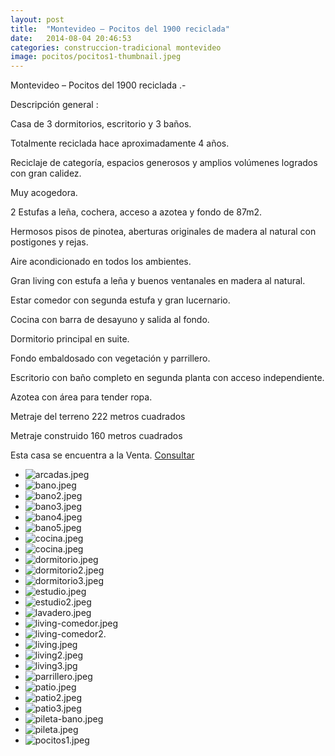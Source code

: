 ```yaml
---
layout: post
title:  "Montevideo – Pocitos del 1900 reciclada"
date:   2014-08-04 20:46:53
categories: construccion-tradicional montevideo
image: pocitos/pocitos1-thumbnail.jpeg
---
```


Montevideo – Pocitos del 1900 reciclada .-

Descripción general :

Casa de 3 dormitorios, escritorio y 3 baños.

Totalmente reciclada hace aproximadamente 4 años.

Reciclaje de categoría, espacios generosos y amplios volúmenes logrados con gran calidez.

Muy acogedora.

2 Estufas a leña, cochera, acceso a azotea y fondo de 87m2.

Hermosos pisos de pinotea, aberturas originales de madera al natural con postigones y rejas.

Aire acondicionado en todos los ambientes.

Gran living con estufa a leña y buenos ventanales en madera al natural.

Estar comedor con segunda estufa y gran lucernario.

Cocina con barra de desayuno y salida al fondo.

Dormitorio principal en suite.

Fondo embaldosado con vegetación y parrillero.

Escritorio con baño completo en segunda planta con acceso independiente.

Azotea con área para tender ropa.

Metraje del terreno 222 metros cuadrados

Metraje construido 160 metros cuadrados

<p>Esta casa se encuentra a la Venta. <a href="{{ site.baseurl }}/contacto">Consultar</a></p>

<ul>
	<li><img src="{{ site.baseurl }}/images/content/posts/pocitos/arcadas.jpeg" alt="arcadas.jpeg"></li>
	<li><img src="{{ site.baseurl }}/images/content/posts/pocitos/bano.jpeg" alt="bano.jpeg"></li>
	<li><img src="{{ site.baseurl }}/images/content/posts/pocitos/bano2.jpeg" alt="bano2.jpeg"></li>
	<li><img src="{{ site.baseurl }}/images/content/posts/pocitos/bano3.jpeg" alt="bano3.jpeg"></li>
	<li><img src="{{ site.baseurl }}/images/content/posts/pocitos/bano4.jpeg" alt="bano4.jpeg"></li>
	<li><img src="{{ site.baseurl }}/images/content/posts/pocitos/bano5.jpeg" alt="bano5.jpeg"></li>
	<li><img src="{{ site.baseurl }}/images/content/posts/pocitos/cocina.jpeg" alt="cocina.jpeg"></li>
	<li><img src="{{ site.baseurl }}/images/content/posts/pocitos/cocina.jpeg" alt="cocina.jpeg"></li>
	<li><img src="{{ site.baseurl }}/images/content/posts/pocitos/dormitorio.jpeg" alt="dormitorio.jpeg"></li>
	<li><img src="{{ site.baseurl }}/images/content/posts/pocitos/dormitorio2.jpeg" alt="dormitorio2.jpeg"></li>
	<li><img src="{{ site.baseurl }}/images/content/posts/pocitos/dormitorio3.jpeg" alt="dormitorio3.jpeg"></li>
	<li><img src="{{ site.baseurl }}/images/content/posts/pocitos/estudio.jpeg" alt="estudio.jpeg"></li>
	<li><img src="{{ site.baseurl }}/images/content/posts/pocitos/estudio2.jpeg" alt="estudio2.jpeg"></li>
	<li><img src="{{ site.baseurl }}/images/content/posts/pocitos/lavadero.jpeg" alt="lavadero.jpeg"></li>
	<li><img src="{{ site.baseurl }}/images/content/posts/pocitos/living-comedor.jpeg" alt="living-comedor.jpeg"></li>
	<li><img src="{{ site.baseurl }}/images/content/posts/pocitos/living-comedor2.jpeg" alt="living-comedor2."></li>
	<li><img src="{{ site.baseurl }}/images/content/posts/pocitos/living.jpeg" alt="living.jpeg"></li>
	<li><img src="{{ site.baseurl }}/images/content/posts/pocitos/living2.jpeg" alt="living2.jpeg"></li>
	<li><img src="{{ site.baseurl }}/images/content/posts/pocitos/living3.jpg" alt="living3.jpg"></li>
	<li><img src="{{ site.baseurl }}/images/content/posts/pocitos/parrillero.jpeg" alt="parrillero.jpeg"></li>
	<li><img src="{{ site.baseurl }}/images/content/posts/pocitos/patio.jpeg" alt="patio.jpeg"></li>
	<li><img src="{{ site.baseurl }}/images/content/posts/pocitos/patio2.jpeg" alt="patio2.jpeg"></li>
	<li><img src="{{ site.baseurl }}/images/content/posts/pocitos/patio3.jpeg" alt="patio3.jpeg"></li>
	<li><img src="{{ site.baseurl }}/images/content/posts/pocitos/pileta-bano.jpeg" alt="pileta-bano.jpeg"></li>
	<li><img src="{{ site.baseurl }}/images/content/posts/pocitos/pileta.jpeg" alt="pileta.jpeg"></li>
	<li><img src="{{ site.baseurl }}/images/content/posts/pocitos/pocitos1.jpeg" alt="pocitos1.jpeg"></li>
</ul>